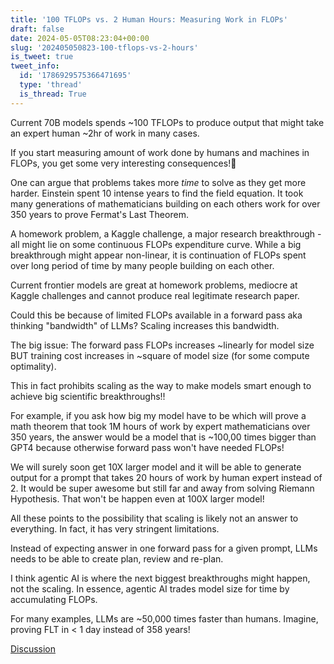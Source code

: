 ```yaml
---
title: '100 TFLOPs vs. 2 Human Hours: Measuring Work in FLOPs'
draft: false
date: 2024-05-05T08:23:04+00:00
slug: '202405050823-100-tflops-vs-2-hours'
is_tweet: true
tweet_info:
  id: '1786929575366471695'
  type: 'thread'
  is_thread: True
---
```




Current 70B models spends ~100 TFLOPs to produce output that might take an expert human ~2hr of work in many cases. 

If you start measuring amount of work done by humans and machines in FLOPs, you get some very interesting consequences!🧵

One can argue that problems takes more *time* to solve as they get more harder. Einstein spent 10 intense years to find the field equation. It took many generations of mathematicians building on each others work for over 350 years to prove Fermat's Last Theorem.

A homework problem, a Kaggle challenge, a major research breakthrough - all might lie on some continuous FLOPs expenditure curve. While a big breakthrough might appear non-linear, it is continuation of FLOPs spent over long period of time by many people building on each other.

Current frontier models are great at homework problems, mediocre at Kaggle challenges and cannot produce real legitimate research paper.

Could this be because of limited FLOPs available in a forward pass aka thinking "bandwidth" of LLMs? Scaling increases this bandwidth.

The big issue: The forward pass FLOPs increases  ~linearly for model size BUT training cost increases in ~square of model size  (for some compute optimality). 

This in fact prohibits scaling as the way to make models smart enough to achieve big scientific breakthroughs!!

For example, if you ask how big my model have to be which will prove a math theorem that took 1M hours of work by expert mathematicians over 350 years, the answer would be a model that is ~100,00 times bigger than GPT4 because otherwise forward pass won't have needed FLOPs!

We will surely soon get 10X larger model and it will be able to generate output for a prompt that takes 20 hours of work by human expert instead of 2. It would be super awesome but still far and away from solving Riemann Hypothesis. That won't be happen even at 100X larger model!

All these points to the possibility that scaling is likely not an answer to everything. In fact, it has very stringent limitations. 

Instead of expecting answer in one forward pass for a given prompt, LLMs needs to be able to create plan, review and re-plan.

I think agentic AI is where the next biggest breakthroughs might happen, not the scaling. In essence, agentic AI trades model size for time by accumulating FLOPs. 

For many examples, LLMs are ~50,000 times faster than humans. Imagine, proving FLT in &lt; 1 day instead of 358 years!

[Discussion](https://x.com/sytelus/status/1786929575366471695)
